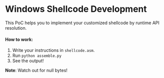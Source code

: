 # Windows Shellcode Development

This PoC helps you to implement your customized shellcode by runtime API resolution.

#### How to work:

1. Write your instructions in `shellcode.asm`.
2. Run `python assemble.py`
3. See the output!

**Note**: Watch out for null bytes!
